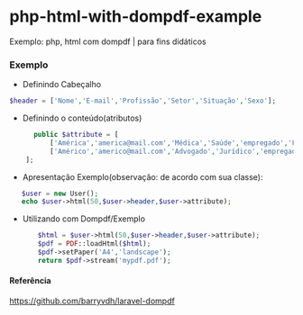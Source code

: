 # php-html-with-dompdf-example
Exemplo: php, html com dompdf | para fins didáticos
### Exemplo
- Definindo Cabeçalho
```php
$header = ['Nome','E-mail','Profissão','Setor','Situação','Sexo'];
```
- Definindo o conteúdo(atributos)
```php
      public $attribute = [
          ['América','america@mail.com','Médica','Saúde','empregado','Feminino'],
          ['Américo','americo@mail.com','Advogado','Jurídico','empregado','Masculino']
    ]; 
```
- Apresentação Exemplo(observação: de acordo com sua classe):
```php
   $user = new User();
   echo $user->html(50,$user->header,$user->attribute);
```
- Utilizando com Dompdf/Exemplo
```php
       $html = $user->html(50,$user->header,$user->attribute);
       $pdf = PDF::loadHtml($html);
       $pdf->setPaper('A4','landscape');
       return $pdf->stream('mypdf.pdf'); 
```
#### Referência
https://github.com/barryvdh/laravel-dompdf

